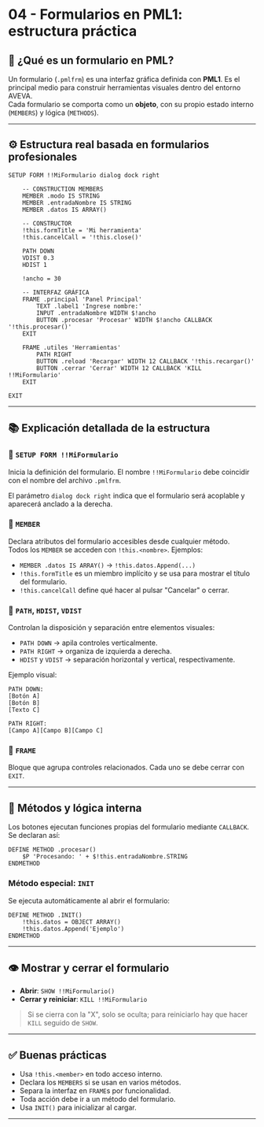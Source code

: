 # 04 - Formularios en PML1: estructura práctica

## 🧱 ¿Qué es un formulario en PML?

Un formulario (`.pmlfrm`) es una interfaz gráfica definida con **PML1**. Es el principal medio para construir herramientas visuales dentro del entorno AVEVA.  
Cada formulario se comporta como un **objeto**, con su propio estado interno (`MEMBERS`) y lógica (`METHODS`).

---

## ⚙️ Estructura real basada en formularios profesionales

```pml
SETUP FORM !!MiFormulario dialog dock right

    -- CONSTRUCTION MEMBERS
    MEMBER .modo IS STRING
    MEMBER .entradaNombre IS STRING
    MEMBER .datos IS ARRAY()

    -- CONSTRUCTOR
    !this.formTitle = 'Mi herramienta' 
    !this.cancelCall = '!this.close()'

    PATH DOWN
    VDIST 0.3
    HDIST 1

    !ancho = 30

    -- INTERFAZ GRÁFICA
    FRAME .principal 'Panel Principal'
        TEXT .label1 'Ingrese nombre:'
        INPUT .entradaNombre WIDTH $!ancho
        BUTTON .procesar 'Procesar' WIDTH $!ancho CALLBACK '!this.procesar()'
    EXIT

    FRAME .utiles 'Herramientas'
        PATH RIGHT
        BUTTON .reload 'Recargar' WIDTH 12 CALLBACK '!this.recargar()'
        BUTTON .cerrar 'Cerrar' WIDTH 12 CALLBACK 'KILL !!MiFormulario'
    EXIT

EXIT
```

---

## 📚 Explicación detallada de la estructura

### 🔹 `SETUP FORM !!MiFormulario`
Inicia la definición del formulario. El nombre `!!MiFormulario` debe coincidir con el nombre del archivo `.pmlfrm`.

El parámetro `dialog dock right` indica que el formulario será acoplable y aparecerá anclado a la derecha.

### 🔹 `MEMBER`
Declara atributos del formulario accesibles desde cualquier método.  
Todos los `MEMBER` se acceden con `!this.<nombre>`. Ejemplos:

- `MEMBER .datos IS ARRAY()` → `!this.datos.Append(...)`
- `!this.formTitle` es un miembro implícito y se usa para mostrar el título del formulario.
- `!this.cancelCall` define qué hacer al pulsar "Cancelar" o cerrar.

### 🔹 `PATH`, `HDIST`, `VDIST`
Controlan la disposición y separación entre elementos visuales:

- `PATH DOWN` → apila controles verticalmente.
- `PATH RIGHT` → organiza de izquierda a derecha.
- `HDIST` y `VDIST` → separación horizontal y vertical, respectivamente.

Ejemplo visual:

```
PATH DOWN:
[Botón A]
[Botón B]
[Texto C]

PATH RIGHT:
[Campo A][Campo B][Campo C]
```

### 🔹 `FRAME`
Bloque que agrupa controles relacionados. Cada uno se debe cerrar con `EXIT`.

---

## 🧠 Métodos y lógica interna

Los botones ejecutan funciones propias del formulario mediante `CALLBACK`.  
Se declaran así:

```pml
DEFINE METHOD .procesar()
    $P 'Procesando: ' + $!this.entradaNombre.STRING
ENDMETHOD
```

### Método especial: `INIT`

Se ejecuta automáticamente al abrir el formulario:

```pml
DEFINE METHOD .INIT()
    !this.datos = OBJECT ARRAY()
    !this.datos.Append('Ejemplo')
ENDMETHOD
```

---

## 👁️ Mostrar y cerrar el formulario

- **Abrir**: `SHOW !!MiFormulario()`
- **Cerrar y reiniciar**: `KILL !!MiFormulario`

> Si se cierra con la "X", solo se oculta; para reiniciarlo hay que hacer `KILL` seguido de `SHOW`.

---

## ✅ Buenas prácticas

- Usa `!this.<member>` en todo acceso interno.
- Declara los `MEMBERS` si se usan en varios métodos.
- Separa la interfaz en `FRAME`s por funcionalidad.
- Toda acción debe ir a un método del formulario.
- Usa `INIT()` para inicializar al cargar.

---
